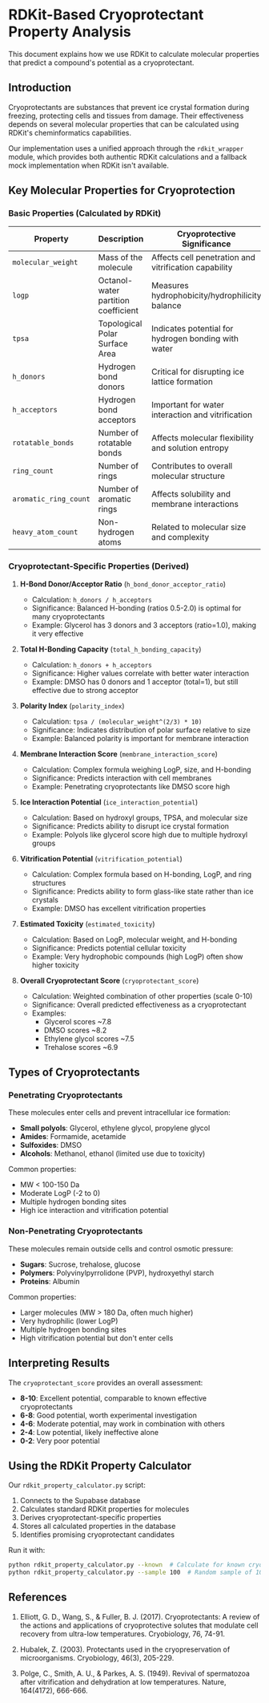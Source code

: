 # RDKit-Based Cryoprotectant Property Analysis

This document explains how we use RDKit to calculate molecular properties that predict a compound's potential as a cryoprotectant.

## Introduction

Cryoprotectants are substances that prevent ice crystal formation during freezing, protecting cells and tissues from damage. Their effectiveness depends on several molecular properties that can be calculated using RDKit's cheminformatics capabilities.

Our implementation uses a unified approach through the `rdkit_wrapper` module, which provides both authentic RDKit calculations and a fallback mock implementation when RDKit isn't available.

## Key Molecular Properties for Cryoprotection

### Basic Properties (Calculated by RDKit)

| Property | Description | Cryoprotective Significance |
|----------|-------------|---------------------------|
| `molecular_weight` | Mass of the molecule | Affects cell penetration and vitrification capability |
| `logp` | Octanol-water partition coefficient | Measures hydrophobicity/hydrophilicity balance |
| `tpsa` | Topological Polar Surface Area | Indicates potential for hydrogen bonding with water |
| `h_donors` | Hydrogen bond donors | Critical for disrupting ice lattice formation |
| `h_acceptors` | Hydrogen bond acceptors | Important for water interaction and vitrification |
| `rotatable_bonds` | Number of rotatable bonds | Affects molecular flexibility and solution entropy |
| `ring_count` | Number of rings | Contributes to overall molecular structure |
| `aromatic_ring_count` | Number of aromatic rings | Affects solubility and membrane interactions |
| `heavy_atom_count` | Non-hydrogen atoms | Related to molecular size and complexity |

### Cryoprotectant-Specific Properties (Derived)

1. **H-Bond Donor/Acceptor Ratio** (`h_bond_donor_acceptor_ratio`)
   - Calculation: `h_donors / h_acceptors`
   - Significance: Balanced H-bonding (ratios 0.5-2.0) is optimal for many cryoprotectants
   - Example: Glycerol has 3 donors and 3 acceptors (ratio=1.0), making it very effective

2. **Total H-Bonding Capacity** (`total_h_bonding_capacity`)
   - Calculation: `h_donors + h_acceptors`
   - Significance: Higher values correlate with better water interaction
   - Example: DMSO has 0 donors and 1 acceptor (total=1), but still effective due to strong acceptor

3. **Polarity Index** (`polarity_index`)
   - Calculation: `tpsa / (molecular_weight^(2/3) * 10)`
   - Significance: Indicates distribution of polar surface relative to size
   - Example: Balanced polarity is important for membrane interaction

4. **Membrane Interaction Score** (`membrane_interaction_score`)
   - Calculation: Complex formula weighing LogP, size, and H-bonding
   - Significance: Predicts interaction with cell membranes
   - Example: Penetrating cryoprotectants like DMSO score high

5. **Ice Interaction Potential** (`ice_interaction_potential`)
   - Calculation: Based on hydroxyl groups, TPSA, and molecular size
   - Significance: Predicts ability to disrupt ice crystal formation
   - Example: Polyols like glycerol score high due to multiple hydroxyl groups

6. **Vitrification Potential** (`vitrification_potential`)
   - Calculation: Complex formula based on H-bonding, LogP, and ring structures
   - Significance: Predicts ability to form glass-like state rather than ice crystals
   - Example: DMSO has excellent vitrification properties

7. **Estimated Toxicity** (`estimated_toxicity`)
   - Calculation: Based on LogP, molecular weight, and H-bonding
   - Significance: Predicts potential cellular toxicity
   - Example: Very hydrophobic compounds (high LogP) often show higher toxicity

8. **Overall Cryoprotectant Score** (`cryoprotectant_score`)
   - Calculation: Weighted combination of other properties (scale 0-10)
   - Significance: Overall predicted effectiveness as a cryoprotectant
   - Examples:
     - Glycerol scores ~7.8
     - DMSO scores ~8.2
     - Ethylene glycol scores ~7.5
     - Trehalose scores ~6.9

## Types of Cryoprotectants

### Penetrating Cryoprotectants

These molecules enter cells and prevent intracellular ice formation:

- **Small polyols**: Glycerol, ethylene glycol, propylene glycol
- **Amides**: Formamide, acetamide
- **Sulfoxides**: DMSO
- **Alcohols**: Methanol, ethanol (limited use due to toxicity)

Common properties:
- MW < 100-150 Da
- Moderate LogP (-2 to 0)
- Multiple hydrogen bonding sites
- High ice interaction and vitrification potential

### Non-Penetrating Cryoprotectants

These molecules remain outside cells and control osmotic pressure:

- **Sugars**: Sucrose, trehalose, glucose
- **Polymers**: Polyvinylpyrrolidone (PVP), hydroxyethyl starch
- **Proteins**: Albumin

Common properties:
- Larger molecules (MW > 180 Da, often much higher)
- Very hydrophilic (lower LogP)
- Multiple hydrogen bonding sites
- High vitrification potential but don't enter cells

## Interpreting Results

The `cryoprotectant_score` provides an overall assessment:

- **8-10**: Excellent potential, comparable to known effective cryoprotectants
- **6-8**: Good potential, worth experimental investigation
- **4-6**: Moderate potential, may work in combination with others
- **2-4**: Low potential, likely ineffective alone
- **0-2**: Very poor potential

## Using the RDKit Property Calculator

Our `rdkit_property_calculator.py` script:

1. Connects to the Supabase database
2. Calculates standard RDKit properties for molecules
3. Derives cryoprotectant-specific properties
4. Stores all calculated properties in the database
5. Identifies promising cryoprotectant candidates

Run it with:
```bash
python rdkit_property_calculator.py --known  # Calculate for known cryoprotectants
python rdkit_property_calculator.py --sample 100  # Random sample of 100 molecules
```

## References

1. Elliott, G. D., Wang, S., & Fuller, B. J. (2017). Cryoprotectants: A review of the actions and applications of cryoprotective solutes that modulate cell recovery from ultra-low temperatures. Cryobiology, 76, 74-91.

2. Hubalek, Z. (2003). Protectants used in the cryopreservation of microorganisms. Cryobiology, 46(3), 205-229.

3. Polge, C., Smith, A. U., & Parkes, A. S. (1949). Revival of spermatozoa after vitrification and dehydration at low temperatures. Nature, 164(4172), 666-666.